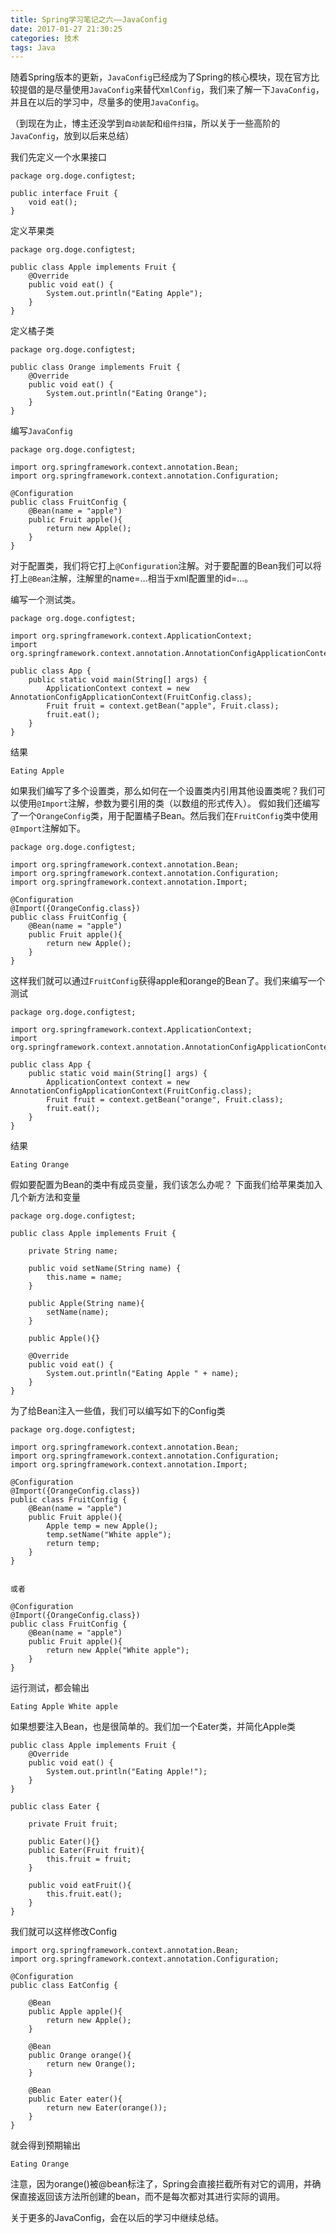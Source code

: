 ```yaml
---
title: Spring学习笔记之六——JavaConfig
date: 2017-01-27 21:30:25
categories: 技术
tags: Java
---
```

随着Spring版本的更新，`JavaConfig`已经成为了Spring的核心模块，现在官方比较提倡的是尽量使用`JavaConfig`来替代`XmlConfig`，我们来了解一下`JavaConfig`，并且在以后的学习中，尽量多的使用`JavaConfig`。

（到现在为止，博主还没学到`自动装配`和`组件扫描`，所以关于一些高阶的`JavaConfig`，放到以后来总结）
<!--more-->
我们先定义一个水果接口

```
package org.doge.configtest;

public interface Fruit {
    void eat();
}
```

定义苹果类

```
package org.doge.configtest;

public class Apple implements Fruit {
    @Override
    public void eat() {
        System.out.println("Eating Apple");
    }
}
```

定义橘子类

```
package org.doge.configtest;

public class Orange implements Fruit {
    @Override
    public void eat() {
        System.out.println("Eating Orange");
    }
}
```

编写`JavaConfig`

```
package org.doge.configtest;

import org.springframework.context.annotation.Bean;
import org.springframework.context.annotation.Configuration;

@Configuration
public class FruitConfig {
    @Bean(name = "apple")
    public Fruit apple(){
        return new Apple();
    }
}
```

对于配置类，我们将它打上`@Configuration`注解。对于要配置的Bean我们可以将打上`@Bean`注解，注解里的name=…相当于xml配置里的id=…。

编写一个测试类。

```
package org.doge.configtest;

import org.springframework.context.ApplicationContext;
import org.springframework.context.annotation.AnnotationConfigApplicationContext;

public class App {
    public static void main(String[] args) {
        ApplicationContext context = new AnnotationConfigApplicationContext(FruitConfig.class);
        Fruit fruit = context.getBean("apple", Fruit.class);
        fruit.eat();
    }
}
```

结果

```
Eating Apple
```

如果我们编写了多个设置类，那么如何在一个设置类内引用其他设置类呢？我们可以使用`@Import`注解，参数为要引用的类（以数组的形式传入）。
假如我们还编写了一个`OrangeConfig`类，用于配置橘子Bean。然后我们在`FruitConfig`类中使用`@Import`注解如下。

```
package org.doge.configtest;

import org.springframework.context.annotation.Bean;
import org.springframework.context.annotation.Configuration;
import org.springframework.context.annotation.Import;

@Configuration
@Import({OrangeConfig.class})
public class FruitConfig {
    @Bean(name = "apple")
    public Fruit apple(){
        return new Apple();
    }
}
```

这样我们就可以通过`FruitConfig`获得apple和orange的Bean了。我们来编写一个测试

```
package org.doge.configtest;

import org.springframework.context.ApplicationContext;
import org.springframework.context.annotation.AnnotationConfigApplicationContext;

public class App {
    public static void main(String[] args) {
        ApplicationContext context = new AnnotationConfigApplicationContext(FruitConfig.class);
        Fruit fruit = context.getBean("orange", Fruit.class);
        fruit.eat();
    }
}
```

结果

```
Eating Orange
```

假如要配置为Bean的类中有成员变量，我们该怎么办呢？
下面我们给苹果类加入几个新方法和变量

```
package org.doge.configtest;

public class Apple implements Fruit {

    private String name;

    public void setName(String name) {
        this.name = name;
    }

    public Apple(String name){
        setName(name);
    }

    public Apple(){}

    @Override
    public void eat() {
        System.out.println("Eating Apple " + name);
    }
}
```

为了给Bean注入一些值，我们可以编写如下的Config类

```
package org.doge.configtest;

import org.springframework.context.annotation.Bean;
import org.springframework.context.annotation.Configuration;
import org.springframework.context.annotation.Import;

@Configuration
@Import({OrangeConfig.class})
public class FruitConfig {
    @Bean(name = "apple")
    public Fruit apple(){
        Apple temp = new Apple();
        temp.setName("White apple");
        return temp;
    }
}


或者

@Configuration
@Import({OrangeConfig.class})
public class FruitConfig {
    @Bean(name = "apple")
    public Fruit apple(){
        return new Apple("White apple");
    }
}
```

运行测试，都会输出

```
Eating Apple White apple
```

如果想要注入Bean，也是很简单的。我们加一个Eater类，并简化Apple类

```
public class Apple implements Fruit {
    @Override
    public void eat() {
        System.out.println("Eating Apple!");
    }
}

public class Eater {

    private Fruit fruit;

    public Eater(){}
    public Eater(Fruit fruit){
        this.fruit = fruit;
    }

    public void eatFruit(){
        this.fruit.eat();
    }
}
```

我们就可以这样修改Config

```
import org.springframework.context.annotation.Bean;
import org.springframework.context.annotation.Configuration;

@Configuration
public class EatConfig {

    @Bean
    public Apple apple(){
        return new Apple();
    }

    @Bean
    public Orange orange(){
        return new Orange();
    }

    @Bean
    public Eater eater(){
        return new Eater(orange());
    }
}
```

就会得到预期输出

```
Eating Orange
```

注意，因为orange()被@bean标注了，Spring会直接拦截所有对它的调用，并确保直接返回该方法所创建的bean，而不是每次都对其进行实际的调用。

关于更多的JavaConfig，会在以后的学习中继续总结。